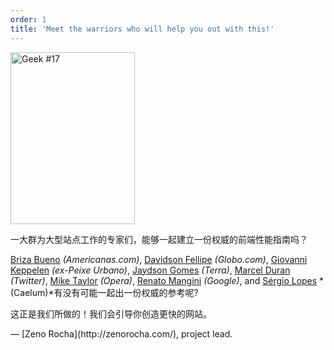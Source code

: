 ```yaml
---
order: 1
title: 'Meet the warriors who will help you out with this!'
---
```


<div class="img-left">
  <img id="geek-17" class="icos-geek" src="https://browserdiet.com/assets/img/17.png" alt="Geek #17" width="199" height="275" />
</div>

一大群为大型站点工作的专家们，能够一起建立一份权威的前端性能指南吗？

[Briza Bueno](http://www.brizabueno.com/) *(Americanas.com)*, [Davidson Fellipe](https://github.com/davidsonfellipe) *(Globo.com)*, [Giovanni Keppelen](https://github.com/keppelen) *(ex-Peixe Urbano)*, [Jaydson Gomes](https://github.com/jaydson) *(Terra)*, [Marcel Duran](https://github.com/marcelduran) *(Twitter)*, [Mike Taylor](https://github.com/miketaylr) *(Opera)*, [Renato Mangini](https://github.com/mangini) *(Google)*, and [Sérgio Lopes](http://sergiolopes.org) *(Caelum)*有没有可能一起出一份权威的参考呢?

这正是我们所做的！我们会引导你创造更快的网站。

<p class="project-leader">&mdash; [Zeno Rocha](http://zenorocha.com/), project lead.</p>
